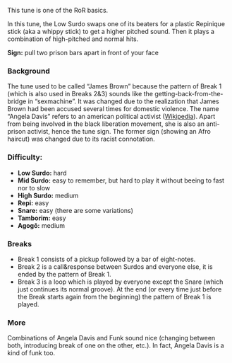 This tune is one of the RoR basics.

In this tune, the Low Surdo swaps one of its beaters for a plastic Repinique stick (aka a whippy stick) to get a higher
pitched sound. Then it plays a combination of high-pitched and normal hits.

**Sign:** pull two prison bars apart in front of your face

### Background

The tune used to be called “James Brown” because the pattern of Break 1 (which is also used in Breaks 2&3) sounds like
the getting-back-from-the-bridge in “sexmachine”. It was changed due to the realization that James Brown had been
accused several times for domestic violence. The name “Angela Davis” refers to an american political activist
([Wikipedia](https://en.wikipedia.org/wiki/Angela_Davis)). Apart from being involved in the black liberation movement,
she is also an anti-prison activist, hence the tune sign. The former sign (showing an Afro haircut) was changed due
to its racist connotation.

### Difficulty:

* **Low Surdo:** hard
* **Mid Surdo:** easy to remember, but hard to play it without beeing to fast nor to slow
* **High Surdo:** medium
* **Repi:** easy
* **Snare:** easy (there are some variations)
* **Tamborim:** easy
* **Agogô:** medium

### Breaks

* Break 1 consists of a pickup followed by a bar of eight-notes.
* Break 2 is a call&response between Surdos and everyone else, it is ended by the pattern of Break 1.
* Break 3 is a loop which is played by everyone except the Snare (which just continues its normal groove). At the end
  (or every time just before the Break starts again from the beginning) the pattern of Break 1 is played.

### More

Combinations of Angela Davis and Funk sound nice (changing between both, introducing break of one on the other, etc.).
In fact, Angela Davis is a kind of funk too.
